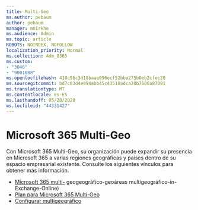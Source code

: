 ```yaml
---
title: Multi-Geo
ms.author: pebaum
author: pebaum
manager: mnirkhe
ms.audience: Admin
ms.topic: article
ROBOTS: NOINDEX, NOFOLLOW
localization_priority: Normal
ms.collection: Adm_O365
ms.custom:
- "3046"
- "9001088"
ms.openlocfilehash: 410c96c3d18baae096ecf52bba275b0eb2cfec20
ms.sourcegitcommit: bd7c03d4e994abb45c43510adca20b7600a87091
ms.translationtype: MT
ms.contentlocale: es-ES
ms.lasthandoff: 05/20/2020
ms.locfileid: "44331427"
---
```

# <a name="microsoft-365-multi-geo"></a>Microsoft 365 Multi-Geo

Con Microsoft 365 Multi-Geo, su organización puede expandir su presencia en Microsoft 365 a varias regiones geográficas y países dentro de su espacio empresarial existente. Consulte los siguientes vínculos para obtener más información.

- [Microsoft 365 multi-](https://docs.microsoft.com/office365/enterprise/office-365-multi-geo) geogeográfico-geoáreas multigeográfico-in-Exchange-Online)
- [Plan para Microsoft 365 Multi-Geo](https://docs.microsoft.com/office365/enterprise/plan-for-multi-geo)
- [Configurar multigeográfico](https://docs.microsoft.com/office365/enterprise/multi-geo-tenant-configuration)
